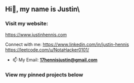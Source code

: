 ## Hi👋, my name is Justin\

### Visit my website:
https://www.justinhennis.com

Connect with me:
https://www.linkedin.com/in/justin-hennis https://leetcode.com/u/NotaHacker0101/

- 📫 My Email: **17hennisjustin@gmail.com**

### View my pinned projects below
